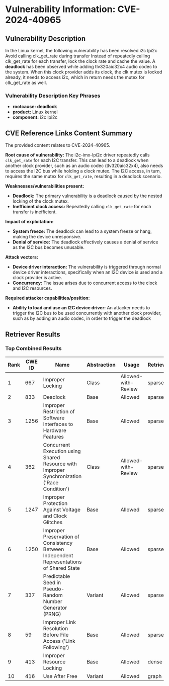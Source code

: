# Vulnerability Information: CVE-2024-40965

## Vulnerability Description
In the Linux kernel, the following vulnerability has been resolved i2c lpi2c Avoid calling clk_get_rate during transfer Instead of repeatedly calling clk_get_rate for each transfer, lock the clock rate and cache the value. A **deadlock** has been observed while adding tlv320aic32x4 audio codec to the system. When this clock provider adds its clock, the clk mutex is locked already, it needs to access i2c, which in return needs the mutex for clk_get_rate as well.

### Vulnerability Description Key Phrases
- **rootcause:** **deadlock**
- **product:** Linux kernel
- **component:** i2c lpi2c

## CVE Reference Links Content Summary
The provided content relates to CVE-2024-40965.

**Root cause of vulnerability:**
The i2c-imx-lpi2c driver repeatedly calls `clk_get_rate` for each I2C transfer. This can lead to a deadlock when another clock provider, such as an audio codec (tlv320aic32x4), also needs to access the I2C bus while holding a clock mutex. The I2C access, in turn, requires the same mutex for `clk_get_rate`, resulting in a deadlock scenario.

**Weaknesses/vulnerabilities present:**
-   **Deadlock:** The primary vulnerability is a deadlock caused by the nested locking of the clock mutex.
-   **Inefficient clock access:** Repeatedly calling `clk_get_rate` for each transfer is inefficient.

**Impact of exploitation:**
-   **System freeze:** The deadlock can lead to a system freeze or hang, making the device unresponsive.
-   **Denial of service:** The deadlock effectively causes a denial of service as the I2C bus becomes unusable.

**Attack vectors:**
-   **Device driver interaction:** The vulnerability is triggered through normal device driver interactions, specifically when an I2C device is used and a clock provider is active.
-   **Concurrency:** The issue arises due to concurrent access to the clock and I2C resources.

**Required attacker capabilities/position:**
-   **Ability to load and use an I2C device driver:** An attacker needs to trigger the I2C bus to be used concurrently with another clock provider, such as by adding an audio codec, in order to trigger the deadlock

## Retriever Results

### Top Combined Results

| Rank | CWE ID | Name | Abstraction | Usage  | Retrievers | Individual Scores |
|------|--------|------|-------------|-------|------------|-------------------|
| 1 | 667 | Improper Locking | Class | Allowed-with-Review | sparse | 0.407 |
| 2 | 833 | Deadlock | Base | Allowed | sparse | 0.371 |
| 3 | 1256 | Improper Restriction of Software Interfaces to Hardware Features | Base | Allowed | sparse | 0.349 |
| 4 | 362 | Concurrent Execution using Shared Resource with Improper Synchronization ('Race Condition') | Class | Allowed-with-Review | sparse | 0.331 |
| 5 | 1247 | Improper Protection Against Voltage and Clock Glitches | Base | Allowed | sparse | 0.328 |
| 6 | 1250 | Improper Preservation of Consistency Between Independent Representations of Shared State | Base | Allowed | sparse | 0.325 |
| 7 | 337 | Predictable Seed in Pseudo-Random Number Generator (PRNG) | Variant | Allowed | sparse | 0.318 |
| 8 | 59 | Improper Link Resolution Before File Access ('Link Following') | Base | Allowed | sparse | 0.317 |
| 9 | 413 | Improper Resource Locking | Base | Allowed | dense | 0.477 |
| 10 | 416 | Use After Free | Variant | Allowed | graph | 0.002 |

